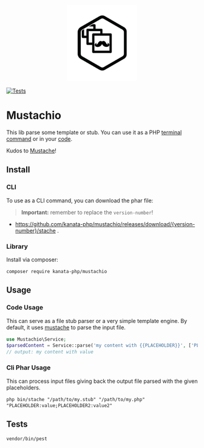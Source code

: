 
<p align="center">
<img src="./imgs/mustachio.svg" height="200"/>
</p>

[![Tests](https://github.com/kanata-php/mustachio/actions/workflows/php.yml/badge.svg)](https://github.com/kanata-php/mustachio/actions/workflows/php.yml)

# Mustachio

This lib parse some template or stub. You can use it as a PHP [terminal command](#cli-phar-usage) or in your [code](#code-usage).

Kudos to [Mustache](https://github.com/bobthecow/mustache.php)!

## Install

### CLI

To use as a CLI command, you can download the phar file:

> **Important:** remember to replace the `version-number`!

- https://github.com/kanata-php/mustachio/releases/download/{version-number}/stache .

### Library

Install via composer:

```shell
composer require kanata-php/mustachio
```

## Usage

### Code Usage

This can serve as a file stub parser or a very simple template engine. By default, it uses [mustache](https://github.com/bobthecow/mustache.php) to parse the input file.

```php
use Mustachio\Service;
$parsedContent = Service::parse('my content with {{PLACEHOLDER}}', ['PLACEHOLDER' => 'value']);
// output: my content with value
```

### Cli Phar Usage

This can process input files giving back the output file parsed with the given placeholders.

```shell
php bin/stache "/path/to/my.stub" "/path/to/my.php" "PLACEHOLDER:value;PLACEHOLDER2:value2"
```

## Tests

```shell
vendor/bin/pest
```
